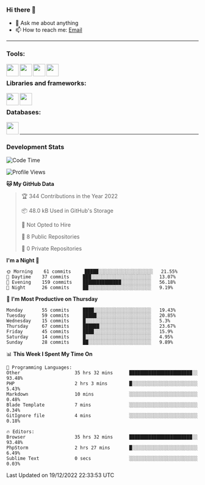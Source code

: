 ### Hi there 👋

<!-- - 🔭 I’m currently working on [huyviet] -->
- 💬 Ask me about anything
- 📫 How to reach me: [Email]
<!-- - ⚡ Fun fact: abc -->

---

### Tools:
<img align='left' height="32" width="32" src="https://cdn.jsdelivr.net/npm/simple-icons@4.8.0/icons/phpstorm.svg" />
<img align='left' height="32" width="32" src="https://cdn.jsdelivr.net/npm/simple-icons@4.8.0/icons/sublimetext.svg" />
<img align='left' height="32" width="32" src="https://cdn.jsdelivr.net/npm/simple-icons@4.8.0/icons/laragon.svg" />
<img align='left' height="32" width="32" src="https://cdn.jsdelivr.net/npm/simple-icons@4.8.0/icons/xampp.svg" />
<br>

### Libraries and frameworks:
<img align='left' height="32" width="32" src="https://cdn.jsdelivr.net/npm/simple-icons@4.8.0/icons/laravel.svg" />
<img align='left' height="32" width="32" src="https://cdn.jsdelivr.net/npm/simple-icons@4.8.0/icons/jquery.svg" />
<br>

### Databases:
<img align='left' height="32" width="32" src="https://cdn.jsdelivr.net/npm/simple-icons@4.8.0/icons/mysql.svg" />
<br>

---
### Development Stats
<!--START_SECTION:waka-->
![Code Time](http://img.shields.io/badge/Code%20Time-555%20hrs%2022%20mins-blue)

![Profile Views](http://img.shields.io/badge/Profile%20Views-75-blue)

**🐱 My GitHub Data** 

> 🏆 344 Contributions in the Year 2022
 > 
> 📦 48.0 kB Used in GitHub's Storage 
 > 
> 🚫 Not Opted to Hire
 > 
> 📜 8 Public Repositories 
 > 
> 🔑 0 Private Repositories  
 > 
**I'm a Night 🦉** 

```text
🌞 Morning    61 commits     █████░░░░░░░░░░░░░░░░░░░░   21.55% 
🌆 Daytime    37 commits     ███░░░░░░░░░░░░░░░░░░░░░░   13.07% 
🌃 Evening    159 commits    ██████████████░░░░░░░░░░░   56.18% 
🌙 Night      26 commits     ██░░░░░░░░░░░░░░░░░░░░░░░   9.19%

```
📅 **I'm Most Productive on Thursday** 

```text
Monday       55 commits     ████░░░░░░░░░░░░░░░░░░░░░   19.43% 
Tuesday      59 commits     █████░░░░░░░░░░░░░░░░░░░░   20.85% 
Wednesday    15 commits     █░░░░░░░░░░░░░░░░░░░░░░░░   5.3% 
Thursday     67 commits     ██████░░░░░░░░░░░░░░░░░░░   23.67% 
Friday       45 commits     ████░░░░░░░░░░░░░░░░░░░░░   15.9% 
Saturday     14 commits     █░░░░░░░░░░░░░░░░░░░░░░░░   4.95% 
Sunday       28 commits     ██░░░░░░░░░░░░░░░░░░░░░░░   9.89%

```


📊 **This Week I Spent My Time On** 

```text
💬 Programming Languages: 
Other                    35 hrs 32 mins      ███████████████████████░░   93.48% 
PHP                      2 hrs 3 mins        █░░░░░░░░░░░░░░░░░░░░░░░░   5.43% 
Markdown                 10 mins             ░░░░░░░░░░░░░░░░░░░░░░░░░   0.48% 
Blade Template           7 mins              ░░░░░░░░░░░░░░░░░░░░░░░░░   0.34% 
GitIgnore file           4 mins              ░░░░░░░░░░░░░░░░░░░░░░░░░   0.18%

🔥 Editors: 
Browser                  35 hrs 32 mins      ███████████████████████░░   93.48% 
PhpStorm                 2 hrs 27 mins       █░░░░░░░░░░░░░░░░░░░░░░░░   6.49% 
Sublime Text             0 secs              ░░░░░░░░░░░░░░░░░░░░░░░░░   0.03%

```


 Last Updated on 19/12/2022 22:33:53 UTC
<!--END_SECTION:waka-->

[huyviet]: https://huyviet.vn/
[EMAIl]: https://mail.google.com/mail/u/0/?fs=1&tf=cm&source=mailto&to=huynguyenviet0110@gmail.com
